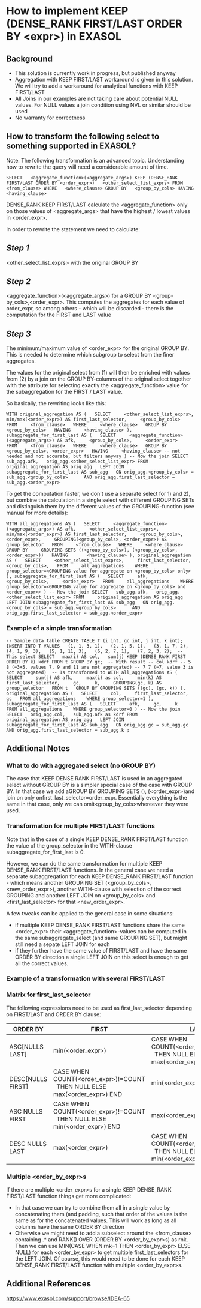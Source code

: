# How to implement KEEP (DENSE_RANK FIRST/LAST ORDER BY &lt;expr&gt;) in EXASOL 
## Background

* This solution is currently work in progress, but published anyway
* Aggregation with KEEP FIRST/LAST workaround is given in this solution. We will try to add a workaround for analytical functions with KEEP FIRST/LAST
* All Joins in our examples are not taking care about potential NULL values. For NULL values a join condition using NVL or similar should be used
* No warranty for correctness

## How to transform the following select to something supported in EXASOL?

Note: The following transformation is an advanced topic. Understanding how to rewrite the query will need a considerable amount of time.


```"code-sql"
SELECT   <aggregate_function>(<aggregate_args>) KEEP (DENSE_RANK FIRST/LAST ORDER BY <order_expr>)   <other_select_list_exprs> FROM   <from_clause> WHERE   <where_clause> GROUP BY   <group_by_cols> HAVING   <having_clause> 
```
DENSE_RANK KEEP FIRST/LAST calculate the <aggregate_function> only on those values of <aggregate_args> that have the highest / lowest values in <order_expr>.

In order to rewrite the statement we need to calculate:

## *Step 1*

<other_select_list_exprs> with the original GROUP BY

## *Step 2*

<aggregate_function>(<aggregate_args>) for a GROUP BY <group-by_cols>,<order_expr>. This computes the aggregates for each value of order_expr, so among others - which will be discarded - there is the computation for the FIRST and LAST value

## *Step 3*

The minimum/maximum value of <order_expr> for the original GROUP BY. This is needed to determine which subgroup to select from the finer aggregates.

The values for the original select from (1) will then be enriched with values from (2) by a join on the GROUP BY-columns of the original select together with the attribute for selecting exactly the <aggregate_function> value for the subaggregation for the FIRST / LAST value.

So basically, the rewriting looks like this:


```"code-sql"
WITH original_aggregation AS (   SELECT     <other_select_list_exprs>,     min/max(<order_expr>) AS first_last_selector,     <group_by_cols>   FROM     <from_clause>   WHERE     <where_clause>   GROUP BY     <group_by_cols>   HAVING     <having_clause> ), subaggregate_for_first_last AS (   SELECT     <aggregate_function>(<aggregate_args>) AS afk,     <group_by_cols>,     <order_expr>   FROM     <from_clause>   WHERE     <where_clause>   GROUP BY     <group_by_cols>, <order_expr>   HAVING     <having_clause> -- not needed and not accurate, but filters anyway ) -- Now the join SELECT   sub_agg.afk,   orig_agg.<other_select_list_expr> FROM     original_aggregation AS orig_agg   LEFT JOIN subaggregate_for_first_last AS sub_agg   ON orig_agg.<group_by_cols> = sub_agg.<group_by_cols>      AND orig_agg.first_last_selector = sub_agg.<order_expr> 
```
To get the computation faster, we don't use a separate select for 1) and 2), but combine the calculation in a single select with different GROUPING SETs and distinguish them by the different values of the GROUPING-function (see manual for more details):


```"code-sql"
WITH all_aggregations AS (   SELECT     <aggregate_function>(<aggregate_args>) AS afk,     <other_select_list_exprs>,     min/max(<order_expr>) AS first_last_selector,     <group_by_cols>,     <order_expr>,     GROUPING(<group_by_cols>, <order_expr>) AS group_selector   FROM     <from_clause>   WHERE     <where_clause>   GROUP BY     GROUPING SETS ((<group_by_cols>), (<group_by_cols>, <order_expr>))   HAVING       <having_clause> ), original_aggregation AS (   SELECT     <other_select_list_exprs>,     first_last_selector,     <group_by_cols>,   FROM     all_aggregations    WHERE     group_selector=<GROUPING value for aggregate on <group_by_cols> only> ), subaggregate_for_first_last AS (   SELECT     afk,     <group_by_cols>,     <order_expr>   FROM     all_aggregations    WHERE     group_selector=<GROUPING value for aggregate on <group_by_cols> and <order_expr>> ) -- Now the join SELECT   sub_agg.afk,   orig_agg.<other_select_list_expr> FROM     original_aggregation AS orig_agg   LEFT JOIN subaggregate_for_first_last AS sub_agg   ON orig_agg.<group_by_cols> = sub_agg.<group_by_cols>      AND orig_agg.first_last_selector = sub_agg.<order_expr> 
```
### Example of a simple transformation


```"code-sql"
-- Sample data table CREATE TABLE T (i int, gc int, j int, k int); INSERT INTO T VALUES   (1, 1, 3, 1),   (2, 1, 5, 1),   (3, 1, 7, 2),   (4, 1, 9, 3),   (5, 1, 11, 3),   (6, 2, 7, 1),   (7, 2, 3, 2);  -- This select SELECT   max(i) AS col,   sum(j) KEEP (DENSE_RANK FIRST ORDER BY k) kdrf FROM t GROUP BY gc;  -- With result -- col kdrf -- 5 8 (=3+5, values 7, 9 and 11 are not aggregated) -- 7 7 (=7, value 3 is not aggregated)  -- Is transformed to WITH all_aggregations AS (   SELECT     sum(j) AS afk,     max(i) as col,     min(k) AS first_last_selector,     gc,     k,     GROUPING(gc, k) AS group_selector   FROM t   GROUP BY GROUPING SETS ((gc), (gc, k)) ), original_aggregation AS (   SELECT     col,     first_last_selector,     gc   FROM all_aggregations    WHERE group_selector=1 ), subaggregate_for_first_last AS (   SELECT     afk,     gc,     k   FROM all_aggregations    WHERE group_selector=0 ) -- Now the join SELECT   orig_agg.col,   sub_agg.afk as kdrf FROM     original_aggregation AS orig_agg   LEFT JOIN subaggregate_for_first_last AS sub_agg   ON orig_agg.gc = sub_agg.gc      AND orig_agg.first_last_selector = sub_agg.k ; 
```
## Additional Notes

### What to do with aggregated select (no GROUP BY)

The case that KEEP DENSE RANK FIRST/LAST is used in an aggregated select without GROUP BY is a simpler special case of the case with GROUP BY. In that case we add aGROUP BY GROUPING SETS (), (<order_expr>)and join on only onfirst_last_selector=order_expr. Essentially everything is the same in that case, only we can omit<group_by_cols>whereever they were used.

### Transformation for multiple FIRST/LAST functions

Note that in the case of a single KEEP DENSE_RANK FIRST/LAST function the value of the group_selector in the WITH-clause subaggregate_for_first_last is 0.

However, we can do the same transformation for multiple KEEP DENSE_RANK FIRST/LAST functions. In the general case we need a separate subaggregation for each KEEP DENSE_RANK FIRST/LAST function - which means another GROUPING SET (<group_by_cols>, <new_order_expr>), another WITH-clause with selection of the correct GROUPING and another LEFT JOIN on <group_by_cols> and <first_last_selector> for that <new_order_expr>.

A few tweaks can be applied to the general case in some situations:

* if multiple KEEP DENSE_RANK FIRST/LAST functions share the same <order_expr> their <aggregate_function>-values can be computed in the same subaggregate_select (and same GROUPING SET), but might still need a sepate LEFT JOIN for each
* if they further have the same value of FIRST/LAST and have the same ORDER BY direction a single LEFT JOIN on this select is enough to get all the correct values.

### Example of a transformation with several FIRST/LAST

### Matrix for first_last_selector

The following expressions need to be used as first_last_selector depending on FIRST/LAST and ORDER BY clause:



| ORDER BY | FIRST | LAST |
| --- | --- | --- |
| ASC[NULLS LAST] | min(<order_expr>) | CASE WHEN COUNT(<order_expr>)!=COUNT    THEN NULL ELSE max(<order_expr>) END |
| DESC[NULLS FIRST] | CASE WHEN COUNT(<order_expr>)!=COUNT    THEN NULL ELSE max(<order_expr>) END | min(<order_expr>) |
| ASC NULLS FIRST | CASE WHEN COUNT(<order_expr>)!=COUNT    THEN NULL ELSE min(<order_expr>) END | max(<order_expr>) |
| DESC NULLS LAST | max(<order_expr>) | CASE WHEN COUNT(<order_expr>)!=COUNT    THEN NULL ELSE min(<order_expr>) END |

### Multiple <order_by_expr>s

If there are multiple <order_expr>s for a single KEEP DENSE_RANK FIRST/LAST function things get more complicated:

* In that case we can try to combine them all in a single value by concatenating them (and padding, such that order of the values is the same as for the concatenated values. This will work as long as all columns have the same ORDER BY direction
* Otherwise we might need to add a subselect around the <from_clause> containing <from>.* and RANK() OVER (ORDER BY <order_by_expr>s) as rnk. Then we can use MIN(CASE WHEN rnk=1 THEN <order_by_expr> ELSE NULL) for each <order_by_expr> to get multiple first_last_selectors for the LEFT JOIN. Of course, this would need to be done for each KEEP DENSE_RANK FIRST/LAST function with multiple <order_by_expr>s.

## Additional References

<https://www.exasol.com/support/browse/IDEA-65>

